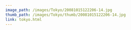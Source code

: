 ```yaml
---
image_path: /images/Tokyo/20081015122206-14.jpg
thumb_path: /images/Tokyo/thumb/20081015122206-14.jpg
link: tokyo.html
---
```

